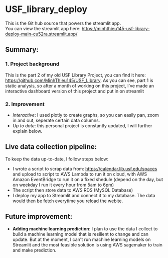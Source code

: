 # USF_library_deploy
This is the Git hub source that powers the streamlit app.  
You can view the streamlit app here: https://minhthieu145-usf-library-deploy-main-cu52ra.streamlit.app/

## Summary:
### 1. Project background
This is the part 2 of my old USF Library Project, you can find it here: https://github.com/MinhThieu145/USF_Library. As you can see, part 1 is static analysis, so after a month of working on this project, I've made an interactive dashboard version of this project and put in on streamlit

### 2. Improvement 
- *Interactive*: I used plotly to create graphs, so you can easily pan, zoom in and out, seperate certain data columns.
- *Up to date*: this personal project is constantly updated, I will further explain below.

## Live data collection pipeline:
To keep the data up-to-date, I follow steps below:

- I wrote a script to scrap data from: https://calendar.lib.usf.edu/spaces and upload to script to AWS Lambda to run it on cloud, with AWS Amazon EventBridge to run it on a fixed shedule (depend on the day, but on weekday I run it every hour from 5am to 6pm)
- The script then store data to AWS RDS (MySQL Database)
- I deploy my app to Streamlit and connect it to my database. The data would then be fetch everytime you reload the webite.

## Future improvement:
- **Adding machine learning prediction**: I plan to use the data I collect to build a machine learning model that is resilient to change and can update. But at the moment, I can't run machine learning models on Streamlit and the most feasible solution is using AWS sagemaker to train and make prediction. 


